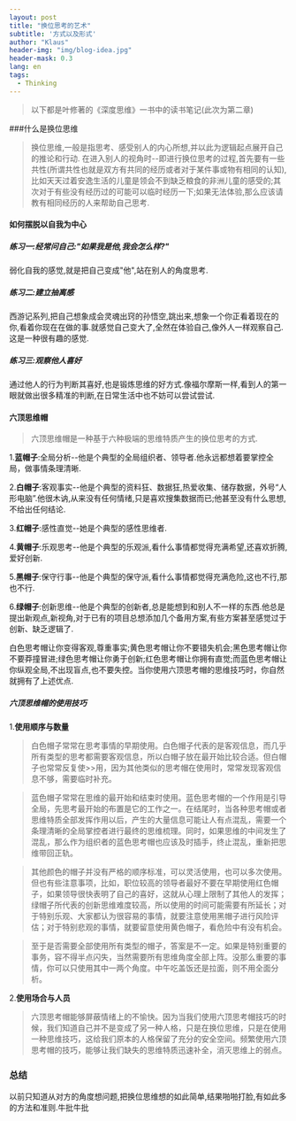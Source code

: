 ```yaml
---
layout: post
title: "换位思考的艺术"
subtitle: '方式以及形式'
author: "Klaus"
header-img: "img/blog-idea.jpg"
header-mask: 0.3
lang: en
tags:
  - Thinking
---
```


>以下都是叶修著的《深度思维》一书中的读书笔记(此次为第二章)

###什么是换位思维
>换位思维,一般是指思考、感受别人的内心所想,并以此为逻辑起点展开自己的推论和行动.
在进入别人的视角时--即进行换位思考的过程,首先要有一些共性(所谓共性也就是双方有共同的经历或者对于某件事或物有相同的认知),比如天天过着安逸生活的儿童是领会不到缺乏粮食的非洲儿童的感受的;其次对于有些没有经历过的可能可以临时经历一下;如果无法体验,那么应该请教有相同经历的人来帮助自己思考.

#### 如何摆脱以自我为中心

##### 练习一:经常问自己:"如果我是他,我会怎么样?"

弱化自我的感觉,就是把自己变成"他",站在别人的角度思考.

##### 练习二:建立抽离感

西游记系列,把自己想象成会灵魂出窍的孙悟空,跳出来,想象一个你正看着现在的你,看着你现在在做的事.就感觉自己变大了,全然在体验自己,像外人一样观察自己.这是一种很有趣的感觉.

##### 练习三:观察他人喜好

通过他人的行为判断其喜好,也是锻炼思维的好方式.像福尔摩斯一样,看到人的第一眼就做出很多精准的判断,在日常生活中也不妨可以尝试尝试.

#### 六顶思维帽
>六顶思维帽是一种基于六种极端的思维特质产生的换位思考的方式.

1.**蓝帽子**:全局分析--他是个典型的全局组织者、领导者.他永远都想着要掌控全局，做事情条理清晰.

2.**白帽子**:客观事实--他是个典型的资料狂、数据狂,热爱收集、储存数据，外号“人形电脑”.他很木讷,从来没有任何情绪,只是喜欢搜集数据而已;他甚至没有什么思想,不给出任何结论.

3.**红帽子**:感性直觉--她是个典型的感性思维者.

4.**黄帽子**:乐观思考--他是个典型的乐观派,看什么事情都觉得充满希望,还喜欢折腾,爱好创新.

5.**黑帽子**:保守行事--他是个典型的保守派,看什么事情都觉得充满危险,这也不行,那也不行.

6.**绿帽子**:创新思维--他是个典型的创新者,总是能想到和别人不一样的东西.他总是提出新观点,新视角,对于已有的项目总想添加几个备用方案,有些方案甚至感觉过于创新、缺乏逻辑了.

白色思考帽让你变得客观,尊重事实;黄色思考帽让你不要错失机会;黑色思考帽让你不要莽撞冒进;绿色思考帽让你勇于创新;红色思考帽让你拥有直觉;而蓝色思考帽让你纵观全局,不出现盲点,也不要失控。当你使用六顶思考帽的思维技巧时，你自然就拥有了上述优点.

##### 六顶思维帽的使用技巧

1.**使用顺序与数量**
>白色帽子常常在思考事情的早期使用。白色帽子代表的是客观信息，而几乎所有类型的思考都需要客观信息，所以白帽子放在最开始比较合适。但白帽子也常常反复使>>用，因为其他类似的思考帽在使用时，常常发现客观信息不够，需要临时补充。

>蓝色帽子常常在思维的最开始和结束时使用。蓝色思考帽的一个作用是引导全局，先思考最开始的布置是它的工作之一。在结尾时，当各种思考帽或者思维特质全部发挥作用以后，产生的大量信息可能让人有点混乱，需要一个条理清晰的全局掌控者进行最终的思维梳理。同时，如果思维的中间发生了混乱，那么作为组织者的蓝色思考帽也应该及时插手，终止混乱，重新把思维带回正轨。

>其他颜色的帽子并没有严格的顺序标准，可以灵活使用，也可以多次使用。但也有些注意事项，比如，职位较高的领导者最好不要在早期使用红色帽子，如果领导很快表明了自己的喜好，这就从心理上限制了其他人的发挥；绿帽子所代表的创新思维难度较高，所以使用的时间可能需要有所延长；对于特别乐观、大家都认为很容易的事情，就要注意使用黑帽子进行风险评估；对于特别悲观的事情，就要留意使用黄色帽子，看危险中有没有机会。

>至于是否需要全部使用所有类型的帽子，答案是不一定。如果是特别重要的事务，容不得半点闪失，当然需要所有思维角度全部上阵。没那么重要的事情，你可以只使用其中一两个角度。中午吃盖饭还是拉面，则不用全面分析。

2.**使用场合与人员**
>六顶思考帽能够屏蔽情绪上的不愉快。因为当我们使用六顶思考帽技巧的时候，我们知道自己并不是变成了另一种人格，只是在换位思维，只是在使用一种思维技巧，这给我们原本的人格保留了充分的安全空间。频繁使用六顶思考帽的技巧，能够让我们缺失的思维特质迅速补全，消灭思维上的弱点。

### 总结

以前只知道从对方的角度想问题,把换位思维想的如此简单,结果啪啪打脸,有如此多的方法和准则.牛批牛批










